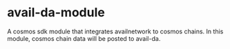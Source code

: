 # avail-da-module
A cosmos sdk module that integrates availnetwork to cosmos chains. In this module, cosmos chain data will be posted to avail-da.
